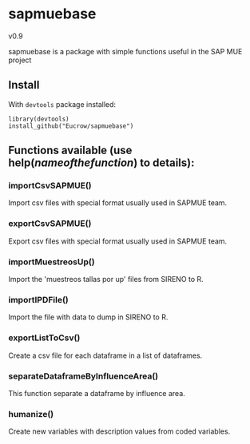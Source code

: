 # sapmuebase
v0.9

sapmuebase is a package with simple functions useful in the SAP MUE project

## Install
With `devtools` package installed:
```
library(devtools)
install_github("Eucrow/sapmuebase")
```

## Functions available (use help(*nameofthefunction*) to details):
### importCsvSAPMUE()
Import csv files with special format usually used in SAPMUE team.
### exportCsvSAPMUE()
Export csv files with special format usually used in SAPMUE team.
### importMuestreosUp()
Import the 'muestreos tallas por up' files from SIRENO to R. 
### importIPDFile()
Import the file with data to dump in SIRENO to R.
### exportListToCsv()
Create a csv file for each dataframe in a list of dataframes.
### separateDataframeByInfluenceArea()
This function separate a dataframe by influence area.
### humanize()
Create new variables with description values from coded variables.
